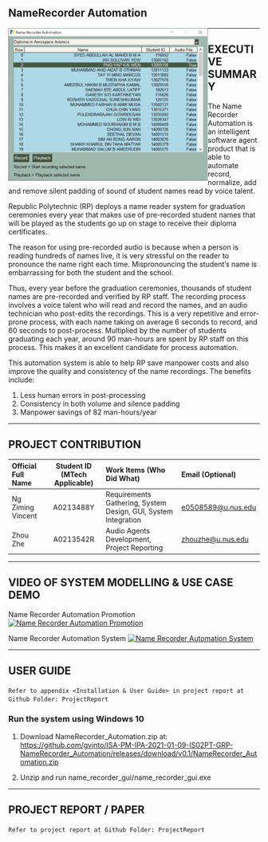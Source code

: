 ## NameRecorder Automation

<img src="ProjectReport/NameRecorder_Automation_Screenshot.PNG"
     style="float: left; margin-right: 0px; width: 400px;" />

---

## EXECUTIVE SUMMARY 
The Name Recorder Automation is an intelligent software agent product that is able to automate record, normalize, add and remove silent padding of sound of student names read by voice talent. 

Republic Polytechnic (RP) deploys a name reader system for graduation ceremonies every year that makes use of pre-recorded student names that will be played as the students go up on stage to receive their diploma certificates. 

The reason for using pre-recorded audio is because when a person is reading hundreds of names live, it is very stressful on the reader to pronounce the name right each time. Mispronouncing the student’s name is embarrassing for both the student and the school. 

Thus, every year before the graduation ceremonies, thousands of student names are pre-recorded and verified by RP staff.
The recording process involves a voice talent who will read and record the names, and an audio technician who post-edits the recordings. This is a very repetitive and error-prone process, with each name taking on average 6 seconds to record, and 60 seconds to post-process. Multiplied by the number of students graduating each year, around 90 man-hours are spent by RP staff on this process. This makes it an excellent candidate for process automation. 

This automation system is able to help RP save manpower costs and also improve the quality and consistency of the name recordings. The benefits include:
1.	Less human errors in post-processing 
2.	Consistency in both volume and silence padding
3.	Manpower savings of 82 man-hours/year


---

## PROJECT CONTRIBUTION

| Official Full Name  | Student ID (MTech Applicable)  | Work Items (Who Did What) | Email (Optional) |
| :------------ |:---------------:| :-----| :-----|
| Ng Ziming Vincent | A0213488Y | Requirements Gathering, System Design, GUI, System Integration | e0508589@u.nus.edu |
| Zhou Zhe | A0213542R | Audio Agents Development, Project Reporting | zhouzhe@u.nus.edu |

---

## VIDEO OF SYSTEM MODELLING & USE CASE DEMO

Name Recorder Automation Promotion
[![Name Recorder Automation Promotion](http://img.youtube.com/vi/o6wHdogX198/0.jpg)](https://youtu.be/o6wHdogX198 "Name Recorder Automation Promotion")

Name Recorder Automation System
[![Name Recorder Automation System](http://img.youtube.com/vi/LmT24c6tURE/0.jpg)](https://youtu.be/LmT24c6tURE "Name Recorder Automation System")

---

## USER GUIDE

`Refer to appendix <Installation & User Guide> in project report at Github Folder: ProjectReport`

### Run the system using Windows 10

1. Download NameRecorder_Automation.zip at: https://github.com/gvinto/ISA-PM-IPA-2021-01-09-IS02PT-GRP-NameRecorder_Automation/releases/download/v0.1/NameRecorder_Automation.zip

2. Unzip and run name_recorder_gui/name_recorder_gui.exe

---
## PROJECT REPORT / PAPER

`Refer to project report at Github Folder: ProjectReport`
